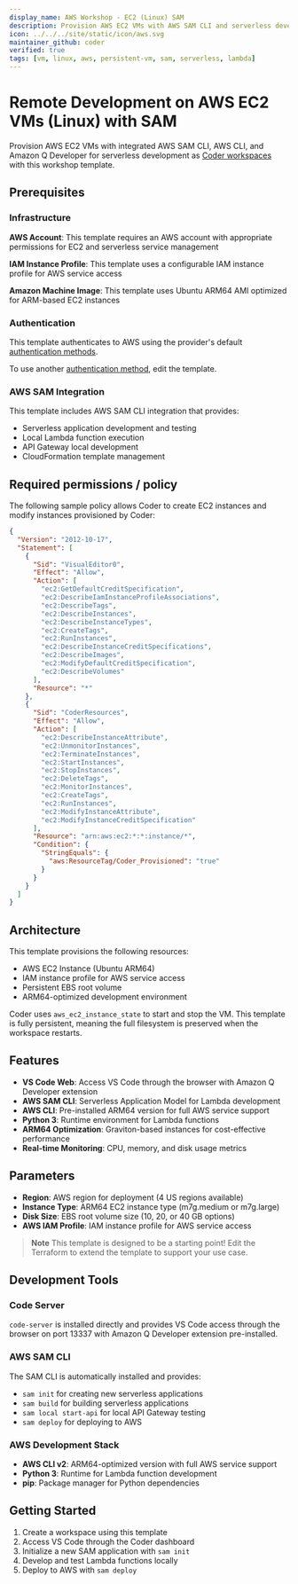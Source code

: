 ```yaml
---
display_name: AWS Workshop - EC2 (Linux) SAM
description: Provision AWS EC2 VMs with AWS SAM CLI and serverless development tools as Coder workspaces
icon: ../../../site/static/icon/aws.svg
maintainer_github: coder
verified: true
tags: [vm, linux, aws, persistent-vm, sam, serverless, lambda]
---
```


# Remote Development on AWS EC2 VMs (Linux) with SAM

Provision AWS EC2 VMs with integrated AWS SAM CLI, AWS CLI, and Amazon Q Developer for serverless development as [Coder workspaces](https://coder.com/docs/workspaces) with this workshop template.

<!-- TODO: Add screenshot -->

## Prerequisites

### Infrastructure

**AWS Account**: This template requires an AWS account with appropriate permissions for EC2 and serverless service management

**IAM Instance Profile**: This template uses a configurable IAM instance profile for AWS service access

**Amazon Machine Image**: This template uses Ubuntu ARM64 AMI optimized for ARM-based EC2 instances

### Authentication

This template authenticates to AWS using the provider's default [authentication methods](https://registry.terraform.io/providers/hashicorp/aws/latest/docs#authentication-and-configuration).

To use another [authentication method](https://registry.terraform.io/providers/hashicorp/aws/latest/docs#authentication), edit the template.

### AWS SAM Integration

This template includes AWS SAM CLI integration that provides:
- Serverless application development and testing
- Local Lambda function execution
- API Gateway local development
- CloudFormation template management

## Required permissions / policy

The following sample policy allows Coder to create EC2 instances and modify
instances provisioned by Coder:

```json
{
  "Version": "2012-10-17",
  "Statement": [
    {
      "Sid": "VisualEditor0",
      "Effect": "Allow",
      "Action": [
        "ec2:GetDefaultCreditSpecification",
        "ec2:DescribeIamInstanceProfileAssociations",
        "ec2:DescribeTags",
        "ec2:DescribeInstances",
        "ec2:DescribeInstanceTypes",
        "ec2:CreateTags",
        "ec2:RunInstances",
        "ec2:DescribeInstanceCreditSpecifications",
        "ec2:DescribeImages",
        "ec2:ModifyDefaultCreditSpecification",
        "ec2:DescribeVolumes"
      ],
      "Resource": "*"
    },
    {
      "Sid": "CoderResources",
      "Effect": "Allow",
      "Action": [
        "ec2:DescribeInstanceAttribute",
        "ec2:UnmonitorInstances",
        "ec2:TerminateInstances",
        "ec2:StartInstances",
        "ec2:StopInstances",
        "ec2:DeleteTags",
        "ec2:MonitorInstances",
        "ec2:CreateTags",
        "ec2:RunInstances",
        "ec2:ModifyInstanceAttribute",
        "ec2:ModifyInstanceCreditSpecification"
      ],
      "Resource": "arn:aws:ec2:*:*:instance/*",
      "Condition": {
        "StringEquals": {
          "aws:ResourceTag/Coder_Provisioned": "true"
        }
      }
    }
  ]
}
```

## Architecture

This template provisions the following resources:

- AWS EC2 Instance (Ubuntu ARM64)
- IAM instance profile for AWS service access
- Persistent EBS root volume
- ARM64-optimized development environment

Coder uses `aws_ec2_instance_state` to start and stop the VM. This template is fully persistent, meaning the full filesystem is preserved when the workspace restarts.

## Features

- **VS Code Web**: Access VS Code through the browser with Amazon Q Developer extension
- **AWS SAM CLI**: Serverless Application Model for Lambda development
- **AWS CLI**: Pre-installed ARM64 version for full AWS service support
- **Python 3**: Runtime environment for Lambda functions
- **ARM64 Optimization**: Graviton-based instances for cost-effective performance
- **Real-time Monitoring**: CPU, memory, and disk usage metrics

## Parameters

- **Region**: AWS region for deployment (4 US regions available)
- **Instance Type**: ARM64 EC2 instance type (m7g.medium or m7g.large)
- **Disk Size**: EBS root volume size (10, 20, or 40 GB options)
- **AWS IAM Profile**: IAM instance profile for AWS service access

> **Note**
> This template is designed to be a starting point! Edit the Terraform to extend the template to support your use case.

## Development Tools

### Code Server
`code-server` is installed directly and provides VS Code access through the browser on port 13337 with Amazon Q Developer extension pre-installed.

### AWS SAM CLI
The SAM CLI is automatically installed and provides:
- `sam init` for creating new serverless applications
- `sam build` for building serverless applications
- `sam local start-api` for local API Gateway testing
- `sam deploy` for deploying to AWS

### AWS Development Stack
- **AWS CLI v2**: ARM64-optimized version with full AWS service support
- **Python 3**: Runtime for Lambda function development
- **pip**: Package manager for Python dependencies

## Getting Started

1. Create a workspace using this template
2. Access VS Code through the Coder dashboard
3. Initialize a new SAM application with `sam init`
4. Develop and test Lambda functions locally
5. Deploy to AWS with `sam deploy`
